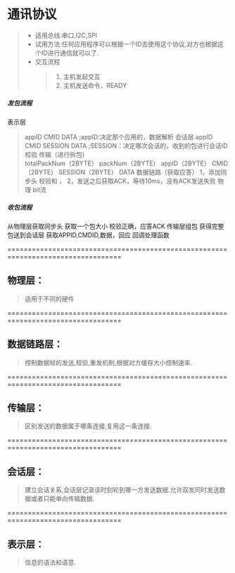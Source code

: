 # 通讯协议
> * 适用总线:串口,I2C,SPI
> * 试用方法:任何应用程序可以根据一个ID去使用这个协议,对方也根据这个ID进行通信就可以了.
> * 交互流程 
>	> 1. 主机发起交互
>	> 2. 主机发送命令，READY




##### 发包流程

表示层
> appID CMID DATA        ;appID:决定那个应用的，数据解析
会话层
> appID CMID SESSION DATA ;SESSION：决定哪次会话的，收到的包进行会话ID校验
传输（进行拆包）	
> totalPackNum（2BYTE） packNum（2BYTE） appID（2BYTE） CMID（2BYTE） SESSION（2BYTE） DATA 
数据链路（获取应答）
> 1，添加同步头 校验和 ， 2，发送之后获取ACK，等待10ms，没有ACK发送失败
物理
> bit流

##### 收包流程 
从物理层获取同步头
获取一个包大小
校验正确，应答ACK
传输层组包
获得完整包送到会话层
获取APPID,CMDID,数据，回应
回调处理函数




















==================================================================================

## 物理层：
> 适用于不同的硬件

==================================================================================

## 数据链路层：
> 控制数据帧的发送,校验,重发机制,根据对方缓存大小控制速率.
	
==================================================================================
## 传输层：
> 区别发送的数据属于哪条连接,复用这一条连接.

==================================================================================

## 会话层：
> 建立会话关系,会话层记录该时刻轮到哪一方发送数据.允许双发同时发送数据或者只能单向传输数据.

==================================================================================

## 表示层：

> 信息的语法和语意.